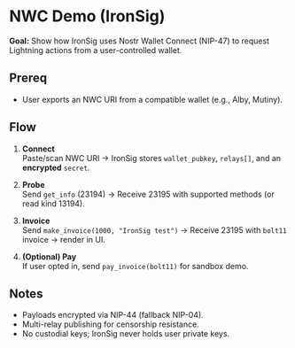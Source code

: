 # NWC Demo (IronSig)

**Goal:** Show how IronSig uses Nostr Wallet Connect (NIP-47) to request Lightning actions from a user-controlled wallet.

## Prereq
- User exports an NWC URI from a compatible wallet (e.g., Alby, Mutiny).

## Flow
1) **Connect**  
   Paste/scan NWC URI → IronSig stores `wallet_pubkey`, `relays[]`, and an **encrypted** `secret`.

2) **Probe**  
   Send `get_info` (23194) → Receive 23195 with supported methods (or read kind 13194).

3) **Invoice**  
   Send `make_invoice(1000, "IronSig test")` → Receive 23195 with `bolt11` invoice → render in UI.

4) **(Optional) Pay**  
   If user opted in, send `pay_invoice(bolt11)` for sandbox demo.

## Notes
- Payloads encrypted via NIP-44 (fallback NIP-04).
- Multi-relay publishing for censorship resistance.
- No custodial keys; IronSig never holds user private keys.
